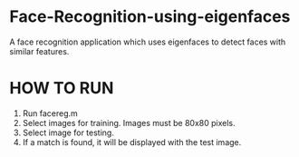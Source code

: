 # Face-Recognition-using-eigenfaces
A face recognition application which uses eigenfaces to detect faces with similar features.

# HOW TO RUN

1. Run facereg.m
2. Select images for training. Images must be 80x80 pixels.
3. Select image for testing.
4. If a match is found, it will be displayed with the test image.
